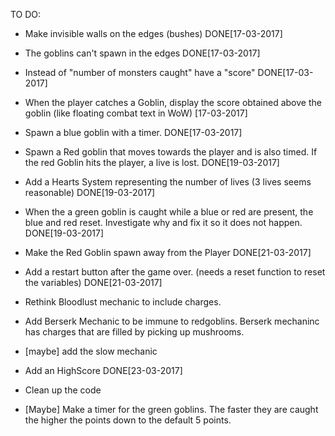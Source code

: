 TO DO:

- Make invisible walls on the edges (bushes) DONE[17-03-2017]

- The goblins can't spawn in the edges DONE[17-03-2017]

- Instead of "number of monsters caught" have a "score" DONE[17-03-2017]

- When the player catches a Goblin, display the score obtained above the goblin (like floating combat text in WoW) [17-03-2017]

- Spawn a blue goblin with a timer. DONE[17-03-2017]

- Spawn a Red goblin that moves towards the player and is also timed. If the red Goblin hits the player, a live is lost. DONE[19-03-2017]


- Add a Hearts System representing the number of lives (3 lives seems reasonable) DONE[19-03-2017]

- When the a green goblin is caught while a blue or red are present, the blue and red reset. Investigate why and fix it so it does not happen. DONE[19-03-2017]

- Make the Red Goblin spawn away from the Player DONE[21-03-2017]

- Add a restart button after the game over. (needs a reset function to reset the variables) DONE[21-03-2017]

- Rethink Bloodlust mechanic to include charges.

- Add Berserk Mechanic to be immune to redgoblins. Berserk mechaninc has charges that are filled by picking up mushrooms.

- [maybe] add the slow mechanic

- Add an HighScore DONE[23-03-2017]

- Clean up the code

- [Maybe] Make a timer for the green goblins. The faster they are caught the higher the points down to the default 5 points.



